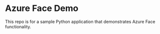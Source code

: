 # Azure Face Demo
This repo is for a sample Python application that demonstrates Azure Face functionality.

